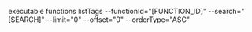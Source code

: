 executable functions listTags --functionId="[FUNCTION_ID]" --search="[SEARCH]" --limit="0" --offset="0" --orderType="ASC" 
